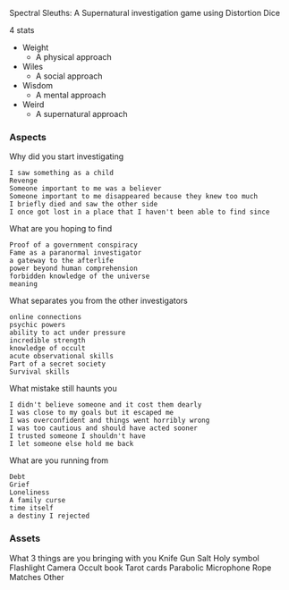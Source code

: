 Spectral Sleuths: A Supernatural investigation game using Distortion Dice

4 stats

- Weight
    - A physical approach
- Wiles
    - A social approach
- Wisdom
    - A mental approach
- Weird
    - A supernatural approach

### Aspects

Why did you start investigating

    I saw something as a child
    Revenge
    Someone important to me was a believer
    Someone important to me disappeared because they knew too much
    I briefly died and saw the other side
    I once got lost in a place that I haven't been able to find since

What are you hoping to find

    Proof of a government conspiracy
    Fame as a paranormal investigator
    a gateway to the afterlife
    power beyond human comprehension
    forbidden knowledge of the universe
    meaning

What separates you from the other investigators

    online connections
    psychic powers
    ability to act under pressure
    incredible strength
    knowledge of occult
    acute observational skills
    Part of a secret society
    Survival skills

What mistake still haunts you

    I didn't believe someone and it cost them dearly
    I was close to my goals but it escaped me
    I was overconfident and things went horribly wrong
    I was too cautious and should have acted sooner
    I trusted someone I shouldn't have
    I let someone else hold me back

What are you running from

    Debt
    Grief
    Loneliness
    A family curse
    time itself
    a destiny I rejected

### Assets

What 3 things are you bringing with you
Knife
Gun
Salt
Holy symbol
Flashlight
Camera
Occult book
Tarot cards
Parabolic Microphone
Rope
Matches
Other